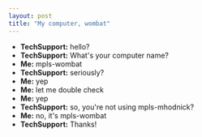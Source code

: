 ```yaml
---
layout: post
title: "My computer, wombat"
---
```


<ul>                
<li>                     <strong>TechSupport:</strong>                     hello?                 </li>                                 
<li>                     <strong>TechSupport:</strong>                     What&#039;s your computer name?                 </li>                                 
<li>                     <strong>Me:</strong>                     mpls-wombat                 </li>                                 
<li>                     <strong>TechSupport:</strong>                     seriously?                 </li>                                 
<li>                     <strong>Me:</strong>                     yep                 </li>                                 
<li>                     <strong>Me:</strong>                     let me double check                 </li>                                 
<li>                     <strong>Me:</strong>                     yep                 </li>                                 
<li>                     <strong>TechSupport:</strong>                     so, you&#039;re not using mpls-mhodnick?                 </li>                                 
<li>                     <strong>Me:</strong>                     no, it&#039;s mpls-wombat                 </li>                                 
<li>                     <strong>TechSupport:</strong>                     Thanks!                </li>                 </ul>     
